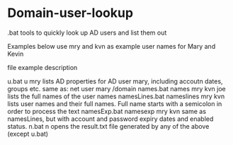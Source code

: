 # Domain-user-lookup
.bat tools to quickly look up AD users and list them out

Examples below use mry and kvn as example user names for Mary and Kevin

file            example             description

u.bat           u mry               lists AD properties for AD user mary, including accoutn dates, groups etc. 
                                    same as: net user mary /domain
names.bat       names mry kvn joe   lists the full names of the user names
namesLines.bat  nameslines mry kvn  lists user names and their full names. Full name starts with a semicolon in order to process the text
namesExp.bat    namesexp mry kvn    same as namesLines, but with account and password expiry dates and enabled status.
n.bat           n                   opens the result.txt file generated by any of the above (except u.bat)

